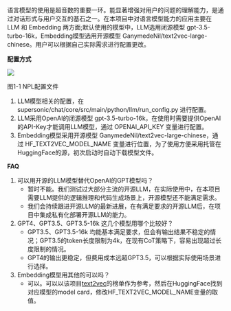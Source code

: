 语言模型的使用是超音数的重要一环。能显著增强对用户的问题的理解能力，是通过对话形式与用户交互的基石之一。在本项目中对语言模型能力的应用主要在 LLM 和 Embedding 两方面;默认使用的模型中，LLM选用闭源模型 gpt-3.5-turbo-16k，Embedding模型选用开源模型 GanymedeNil/text2vec-large-chinese。用户可以根据自己实际需求进行配置更改。


**配置方式**
<div align="left" >
    <img src=https://github.com/lxwcodemonkey/supersonic/blob/master/docs/images/nlp_config.png/>
    <p>图1-1 NPL配置文件</p>
</div>

1. LLM模型相关的配置，在 supersonic/chat/core/src/main/python/llm/run_config.py 进行配置。
2. LLM采用OpenAI的闭源模型 gpt-3.5-turbo-16k，在使用时需要提供OpenAI的API-Key才能调用LLM模型，通过 OPENAI_API_KEY 变量进行配置。
3. Embedding模型采用开源模型 GanymedeNil/text2vec-large-chinese，通过 HF_TEXT2VEC_MODEL_NAME 变量进行位置，为了使用方便采用托管在HuggingFace的源，初次启动时自动下载模型文件。

**FAQ**
1. 可以用开源的LLM模型替代OpenAI的GPT模型吗？
   - 暂时不能。我们测试过大部分主流的开源LLM，在实际使用中，在本项目需要LLM提供的逻辑推理和代码生成场景上，开源模型还不能满足需求。
   - 我们会持续跟进开源LLM的最新进展，在有满足要求的开源LLM后，在项目中集成私有化部署开源LLM的能力。
2. GPT4、GPT3.5、GPT3.5-16k 这几个模型用哪个比较好？
   - GPT3.5、GPT3.5-16k 均能基本满足要求，但会有输出结果不稳定的情况；GPT3.5的token长度限制为4k，在现有CoT策略下，容易出现超过长度限制的情况。
   - GPT4的输出更稳定，但费用成本远超GPT3.5，可以根据实际使用场景进行选择。
3. Embedding模型用其他的可以吗？
   - 可以。可以以该项目[text2vec]([URL](https://github.com/shibing624/text2vec))的榜单作为参考，然后在HuggingFace找到对应模型的model card，修改HF_TEXT2VEC_MODEL_NAME变量的取值。